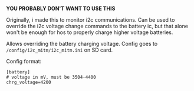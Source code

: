 **YOU PROBABLY DON'T WANT TO USE THIS**

Originally, i made this  to monitor i2c communications. Can be used to override the i2c voltage change commands to the battery ic, but that alone won't be enough for hos to properly charge higher voltage batteries.

Allows overriding the battery charging voltage.
Config goes to `/config/i2c_mitm/i2c_mitm.ini` on SD card.

Config format:

```
[battery]
# voltage in mV, must be 3504-4400
chrg_voltage=4200
```
